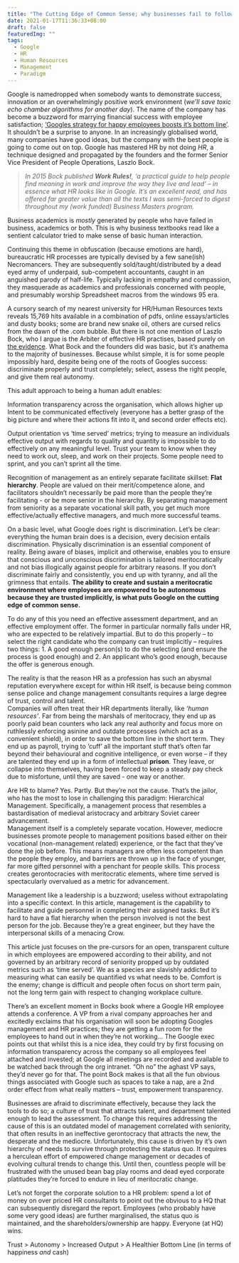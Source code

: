 ```yaml
---
title: "The Cutting Edge of Common Sense; why businesses fail to follow Googles example"
date: 2021-01-17T11:36:33+08:00
draft: false
featuredImg: ""
tags: 
  - Google
  - HR
  - Human Resources
  - Management
  - Paradigm
---
```





Google is namedropped when somebody wants to demonstrate success, innovation or an overwhelmingly positive work environment (*we’ll save toxic echo chamber algorithms for another day*).  The name of the company has become a buzzword for marrying financial success with employee satisfaction; [‘Googles strategy for happy employees boosts it’s bottom line’]( https://www.forbes.com/sites/pavelkrapivin/2018/09/17/how-googles-strategy-for-happy-employees-boosts-its-bottom-line/).  It shouldn’t be a surprise to anyone.  In an increasingly globalised world, many companies have good ideas, but the company with the best people is going to come out on top.  Google has mastered HR by not doing *HR*, a technique designed and propagated by the founders and the former Senior Vice President of People Operations, Laszlo Bock.

> *In 2015 Bock published **Work Rules!**, ‘a practical guide to help people find meaning in work and improve the way they live and lead’ – in essence what HR looks like in Google.  It’s an excellent read, and has offered far greater value than all the texts I was semi-forced to digest throughout my (work funded) Business Masters program.*

Business academics is *mostly* generated by people who have failed in business, academics or both.  This is why business textbooks read like a sentient calculator tried to make sense of basic human interaction.

Continuing this theme in obfuscation (because emotions are hard), bureaucratic HR processes are typically devised by a few sane(ish) Necromancers.  They are subsequently sold/taught/distributed by a dead eyed army of underpaid, sub-competent accountants, caught in an anguished parody of half-life.  Typically lacking in empathy and compassion, they masquerade as academics and professionals concerned with people, and presumably worship Spreadsheet macros from the windows 95 era.  

A cursory search of my nearest university for HR/Human Resources texts reveals 15,769 hits available in a combination of pdfs, online essays/articles and dusty books; some are brand new snake oil, others are cursed relics from the dawn of the .com bubble.  But there is not one mention of Laszlo Bock, who I argue is the Arbiter of effective HR practises, based purely on [the evidence]( https://www.marketwatch.com/story/google-parent-alphabet-joins-1-trillion-in-market-value-for-first-time-2020-01-16).  What Bock and the founders did was basic, but it’s anathema to the majority of businesses.  Because whilst simple, it is for some people impossibly hard, despite being one of the roots of Googles success:  discriminate properly and trust completely; select, assess the right people, and give them real autonomy.  

This adult approach to being a human adult enables: 


Information transparency across the organisation, which allows higher up Intent to be communicated effectively (everyone has a better grasp of the big picture and where their actions fit into it, and second order effects etc). 


Output orientation vs ‘time served’ metrics; trying to measure an individuals effective output with regards to quality and quantity is impossible to do effectively on any meaningful level.  Trust your team to know when they need to work out, sleep, and work on their projects.  Some people need to sprint, and you can’t sprint all the time.


Recognition of management as an entirely separate facilitate skillset: **Flat hierarchy**.  People are valued on their merit/competence alone, and facilitators shouldn’t necessarily be paid more than the people they’re facilitating - or be more senior in the hierarchy.  By separating management from seniority as a separate vocational skill path, you get much more effective/actually effective managers, and much more successful teams.


On a basic level, what Google does right is discrimination.  Let’s be clear: everything the human brain does is a decision, every decision entails discrimination.  Physically discrimination is an essential component of reality.  Being aware of biases, implicit and otherwise, enables you to ensure that conscious and unconscious discrimination is tailored meritocratically and not bias illogically against people for arbitrary reasons.  If you don’t discriminate fairly and consistently, you end up with tyranny, and all the grimness that entails.  **The ability to create and sustain a meritocratic environment where employees are empowered to be autonomous because they are trusted implicitly, is what puts Google on the cutting edge of common sense.**

  
To do any of this you need an effective assessment department, and an effective employment offer.  The former in particular normally falls under HR, who are expected to be relatively impartial.  But to do this properly – to select the right candidate who the company can trust implicitly – requires two things: 1. A good enough person(s) to do the selecting (and ensure the process is good enough) and 2. An applicant who’s good enough, because the offer is generous enough.

The reality is that the reason HR as a profession has such an abysmal reputation everywhere except for within HR itself, is because being common sense police and change management consultants requires a large degree of trust, control and talent.  
Companies will often treat their HR departments literally, like *‘human resources’*.  Far from being the marshals of meritocracy, they end up as poorly paid bean counters who lack any real authority and focus more on ruthlessly enforcing asinine and outdate processes (which act as a convenient shield), in order to save the bottom line in the short term.  They end up as payroll, trying to ‘cuff’ all the important stuff that’s often far beyond their behavioural and cognitive intelligence, or even worse – if they are talented they end up in a form of intellectual **prison**.  They leave, or collapse into themselves, having been forced to keep a steady pay check due to misfortune, until they are saved - one way or another.

Are HR to blame? Yes.  Partly.  But they’re not the cause.  That’s the jailor, who has the most to lose in challenging this paradigm: Hierarchical Management.  Specifically, a management process that resembles a bastardisation of medieval aristocracy and arbitrary Soviet career advancement.  
Management itself is a completely separate vocation.  However, mediocre businesses promote people to management positions based either on their vocational (non-management related) experience, or the fact that they’ve done the job before.  This means managers are often less competent than the people they employ, and barriers are thrown up in the face of younger, far more gifted personnel with a penchant for people skills.  This process creates gerontocracies with meritocratic elements, where time served is spectacularly overvalued as a metric for advancement.

Management like a leadership is a buzzword; useless without extrapolating into a specific context.  In this article, management is the capability to facilitate and guide personnel in completing their assigned tasks.  But it’s hard to have a flat hierarchy when the person involved is not the best person for the job.  Because they’re a great engineer, but they have the interpersonal skills of a menacing Crow.

This article just focuses on the pre-cursors for an open, transparent culture in which employees are empowered according to their ability, and not governed by an arbitrary record of seniority propped up by outdated metrics such as ‘time served’. We as a species are slavishly addicted to measuring what can easily be quantified vs what needs to be.  Comfort is the enemy; change is difficult and people often focus on short term pain, not the long term gain with respect to changing workplace culture.  

There’s an excellent moment in Bocks book where a Google HR employee attends a conference.  A VP from a rival company approaches her and excitedly exclaims that his organisation will soon be adopting Googles management and HR practices; they are getting a fun room for the employees to hand out in when they’re not working…  The Google exec points out that whilst this is a nice idea, they could try by first focusing on information transparency across the company so all employees feel attached and invested; at Google all meetings are recorded and available to be watched back through the org intranet.  “Oh no” the aghast VP says, they’d never go for that.  The point Bock makes is that all the fun obvious things associated with Google such as spaces to take a nap, are a 2nd order effect from what really matters – trust, empowerment transparency.   


Businesses are afraid to discriminate effectively, because they lack the tools to do so; a culture of trust that attracts talent, and department talented enough to lead the assessment.  To change this requires addressing the cause of this is an outdated model of management correlated with seniority, that often results in an ineffective gerontocracy that attracts the new, the desperate and the mediocre.  Unfortunately, this cause is driven by it’s own hierarchy of needs to survive through protecting the status quo.  It requires a herculean effort of empowered change management or decades of evolving cultural trends to change this.  Until then, countless people will be frustrated with the unused bean bag play rooms and dead eyed corporate platitudes they’re forced to endure in lieu of meritocratic change.

Let’s not forget the corporate solution to a HR problem: spend a lot of money on over priced HR consultants to point out the obvious to a HQ that can subsequently disregard the report.  Employees (who probably have some very good ideas) are further marginalised, the status quo is maintained, and the shareholders/ownership are happy.  Everyone (at HQ) wins.  

Trust > Autonomy > Increased Output > A Healthier Bottom Line (in terms of happiness *and* cash) 




